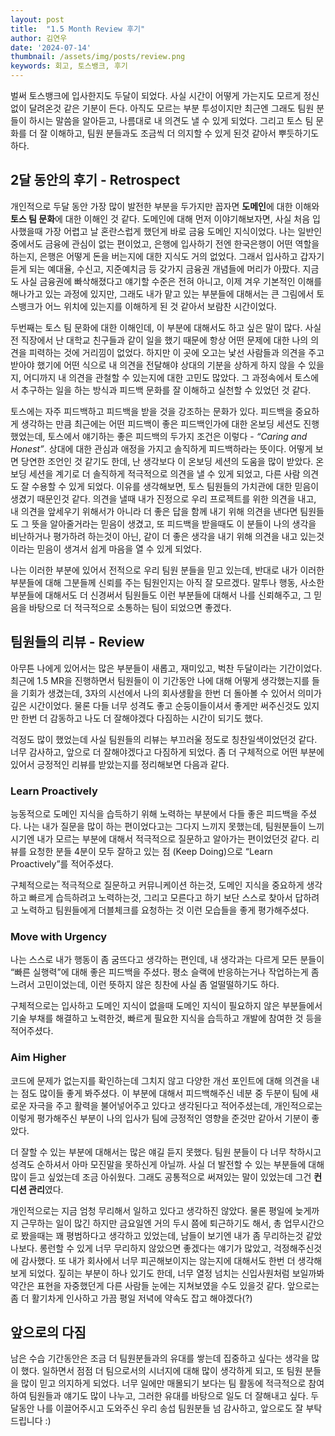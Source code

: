 ```yaml
---
layout: post
title:  "1.5 Month Review 후기"
author: 김연우
date: '2024-07-14'
thumbnail: /assets/img/posts/review.png
keywords: 회고, 토스뱅크, 후기
---
```


벌써 토스뱅크에 입사한지도 두달이 되었다. 사실 시간이 어떻게 가는지도 모르게 정신없이 달려온것 같은 기분이 든다. 아직도 모르는 부분 투성이지만 최근엔 그래도 팀원 분들이 하시는 말씀을 알아듣고, 나름대로 내 의견도 낼 수 있게 되었다. 그리고 토스 팀 문화를 더 잘 이해하고, 팀원 분들과도 조금씩 더 의지할 수 있게 된것 같아서 뿌듯하기도 하다.

## 2달 동안의 후기 - Retrospect

개인적으로 두달 동안 가장 많이 발전한 부분을 두가지만 꼽자면 **도메인**에 대한 이해와 **토스 팀 문화**에 대한 이해인 것 같다. 도메인에 대해 먼저 이야기해보자면, 사실 처음 입사했을때 가장 어렵고 날 혼란스럽게 했던게 바로 금융 도메인 지식이었다. 나는 일반인 중에서도 금융에 관심이 없는 편이었고, 은행에 입사하기 전엔 한국은행이 어떤 역할을 하는지, 은행은 어떻게 돈을 버는지에 대한 지식도 거의 없었다. 그래서 입사하고 갑자기 듣게 되는 예대율, 수신고, 지준예치금 등 갖가지 금융권 개념들에 머리가 아팠다. 지금도 사실 금융권에 빠삭해졌다고 얘기할 수준은 전혀 아니고, 이제 겨우 기본적인 이해를 해나가고 있는 과정에 있지만, 그래도 내가 맡고 있는 부분들에 대해서는 큰 그림에서 토스뱅크가 어느 위치에 있는지를 이해하게 된 것 같아서 보람찬 시간이었다.

두번째는 토스 팀 문화에 대한 이해인데, 이 부분에 대해서도 하고 싶은 말이 많다. 사실 전 직장에서 난 대학교 친구들과 같이 일을 했기 때문에 항상 어떤 문제에 대한 나의 의견을 피력하는 것에 거리낌이 없었다. 하지만 이 곳에 오고는 낯선 사람들과 의견을 주고 받아야 했기에 어떤 식으로 내 의견을 전달해야 상대의 기분을 상하게 하지 않을 수 있을지, 어디까지 내 의견을 관철할 수 있는지에 대한 고민도 많았다. 그 과정속에서 토스에서 추구하는 일을 하는 방식과 피드백 문화를 잘 이해하고 실천할 수 있었던 것 같다.

토스에는 자주 피드백하고 피드백을 받을 것을 강조하는 문화가 있다. 피드백을 중요하게 생각하는 만큼 최근에는 어떤 피드백이 좋은 피드백인가에 대한 온보딩 세션도 진행했었는데, 토스에서 얘기하는 좋은 피드백의 두가지 조건은 이렇다 - *“Caring and Honest”*. 상대에 대한 관심과 애정을 가지고 솔직하게 피드백하라는 뜻이다. 어떻게 보면 당연한 조언인 것 같기도 한데, 난 생각보다 이 온보딩 세션의 도움을 많이 받았다. 온보딩 세션을 계기로 더 솔직하게 적극적으로 의견을 낼 수 있게 되었고, 다른 사람 의견도 잘 수용할 수 있게 되었다. 이유를 생각해보면, 토스 팀원들의 가치관에 대한 믿음이 생겼기 때문인것 같다. 의견을 낼때 내가 진정으로 우리 프로젝트를 위한 의견을 내고, 내 의견을 앞세우기 위해서가 아니라 더 좋은 답을 함께 내기 위해 의견을 낸다면 팀원들도 그 뜻을 알아줄거라는 믿음이 생겼고, 또 피드백을 받을때도 이 분들이 나의 생각을 비난하거나 평가하려 하는것이 아닌, 같이 더 좋은 생각을 내기 위해 의견을 내고 있는것이라는 믿음이 생겨서 쉽게 마음을 열 수 있게 되었다.

나는 이러한 부분에 있어서 전적으로 우리 팀원 분들을 믿고 있는데, 반대로 내가 이러한 부분들에 대해 그분들께 신뢰를 주는 팀원인지는 아직 잘 모르겠다. 말투나 행동, 사소한 부분들에 대해서도 더 신경써서 팀원들도 이런 부분들에 대해서 나를 신뢰해주고, 그 믿음을 바탕으로 더 적극적으로 소통하는 팀이 되었으면 좋겠다.

## 팀원들의 리뷰 - Review

아무튼 나에게 있어서는 많은 부분들이 새롭고, 재미있고, 벅찬 두달이라는 기간이었다. 최근에 1.5 MR을 진행하면서 팀원들이 이 기간동안 나에 대해 어떻게 생각했는지를 들을 기회가 생겼는데, 3자의 시선에서 나의 회사생활을 한번 더 돌아볼 수 있어서 의미가 깊은 시간이었다. 물론 다들 너무 성격도 좋고 순둥이들이셔서 좋게만 써주신것도 있지만 한번 더 감동하고 나도 더 잘해야겠다 다짐하는 시간이 되기도 했다.

걱정도 많이 했었는데 사실 팀원들의 리뷰는 부끄러울 정도로 칭찬일색이었던것 같다. 너무 감사하고, 앞으로 더 잘해야겠다고 다짐하게 되었다. 좀 더 구체적으로 어떤 부분에 있어서 긍정적인 리뷰를 받았는지를 정리해보면 다음과 같다.

### Learn Proactively
능동적으로 도메인 지식을 습득하기 위해 노력하는 부분에서 다들 좋은 피드백을 주셨다. 나는 내가 질문을 많이 하는 편이었다고는 그다지 느끼지 못했는데, 팀원분들이 느끼시기엔 내가 모르는 부분에 대해서 적극적으로 질문하고 알아가는 편이었던것 같다. 리뷰를 요청한 분들 4분이 모두 잘하고 있는 점 (Keep Doing)으로 “Learn Proactively”를 적어주셨다.

구체적으로는 적극적으로 질문하고 커뮤니케이션 하는것, 도메인 지식을 중요하게 생각하고 빠르게 습득하려고 노력하는것, 그리고 모른다고 하기 보단 스스로 찾아서 답하려고 노력하고 팀원들에게 더블체크를 요청하는 것 이런 모습들을 좋게 평가해주셨다.

### Move with Urgency
나는 스스로 내가 행동이 좀 굼뜨다고 생각하는 편인데, 내 생각과는 다르게 모든 분들이 “빠른 실행력”에 대해 좋은 피드백을 주셨다. 평소 슬랙에 반응하는거나 작업하는게 좀 느려서 고민이었는데, 이런 뜻하지 않은 칭찬에 사실 좀 얼떨떨하기도 하다. 

구체적으로는 입사하고 도메인 지식이 없을때 도메인 지식이 필요하지 않은 부분들에서 기술 부채를 해결하고 노력한것, 빠르게 필요한 지식을 습득하고 개발에 참여한 것 등을 적어주셨다.

### Aim Higher
코드에 문제가 없는지를 확인하는데 그치지 않고 다양한 개선 포인트에 대해 의견을 내는 점도 많이들 좋게 봐주셨다. 이 부분에 대해서 피드백해주신 네분 중 두분이 팀에 새로운 자극을 주고 활력을 불어넣어주고 있다고 생각된다고 적어주셨는데, 개인적으로는 이렇게 평가해주신 부분이 나의 입사가 팀에 긍정적인 영향을 준것만 같아서 기분이 좋았다.

더 잘할 수 있는 부분에 대해서는 많은 얘길 듣지 못했다. 팀원 분들이 다 너무 착하시고 성격도 순하셔서 아마 모진말을 못하신게 아닐까. 사실 더 발전할 수 있는 부분들에 대해 많이 듣고 싶었는데 조금 아쉬웠다. 그래도 공통적으로 써져있는 말이 있었는데 그건 **컨디션 관리**였다.

개인적으로는 지금 엄청 무리해서 일하고 있다고 생각하진 않았다. 물론 평일에 늦게까지 근무하는 일이 많긴 하지만 금요일엔 거의 두시 쯤에 퇴근하기도 해서, 총 업무시간으로 봤을때는 꽤 평범하다고 생각하고 있었는데, 남들이 보기엔 내가 좀 무리하는것 같았나보다. 롱런할 수 있게 너무 무리하지 않았으면 좋겠다는 얘기가 많았고, 걱정해주신것에 감사했다. 또 내가 회사에서 너무 피곤해보이지는 않는지에 대해서도 한번 더 생각해보게 되었다. 짚히는 부분이 하나 있기도 한데, 너무 열정 넘치는 신입사원처럼 보일까봐 약간은 표현을 자중했던게 다른 사람들 눈에는 지쳐보였을 수도 있을것 같다. 앞으로는 좀 더 활기차게 인사하고 가끔 평일 저녁에 약속도 잡고 해야겠다(?)

## 앞으로의 다짐
남은 수습 기간동안은 조금 더 팀원분들과의 유대를 쌓는데 집중하고 싶다는 생각을 많이 했다. 일하면서 점점 더 팀으로서의 시너지에 대해 많이 생각하게 되고, 또 팀원 분들을 많이 믿고 의지하게 되었다. 너무 일에만 매몰되기 보다는 팀 활동에 적극적으로 참여하여 팀원들과 얘기도 많이 나누고, 그러한 유대를 바탕으로 일도 더 잘해내고 싶다. 두달동안 나를 이끌어주시고 도와주신 우리 송섭 팀원분들 넘 감사하고, 앞으로도 잘 부탁드립니다 :)
